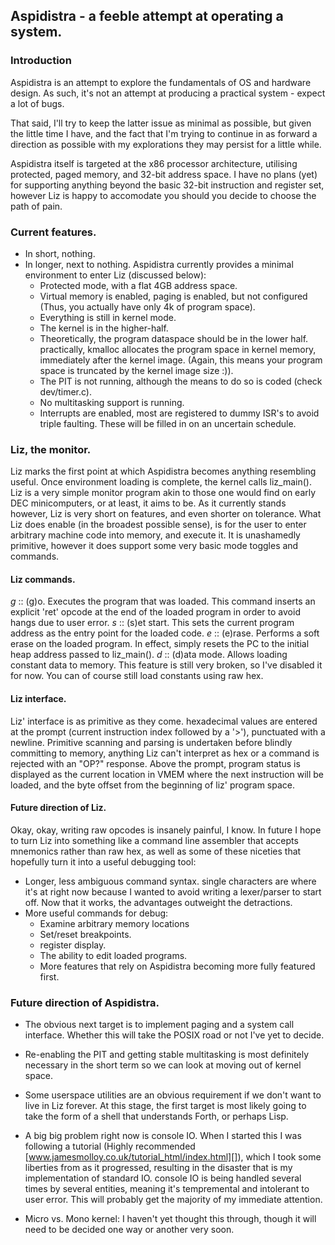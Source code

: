 ## Aspidistra - a feeble attempt at operating a system.

### Introduction
Aspidistra is an attempt to explore the fundamentals of OS and hardware design.
As such, it's not an attempt at producing a practical system - expect a lot of bugs.

That said, I'll try to keep the latter issue as minimal as possible, but given the little time I
have, and the fact that I'm trying to continue in as forward a direction as possible with my explorations
they may persist for a little while.

Aspidistra itself is targeted at the x86 processor architecture, utilising protected, paged memory, and 32-bit
address space. I have no plans (yet) for supporting anything beyond the basic 32-bit instruction and register set, however
Liz is happy to accomodate you should you decide to choose the path of pain. 

### Current features.

- In short, nothing. 
- In longer, next to nothing. Aspidistra currently provides a minimal environment to enter Liz (discussed below): 
  - Protected mode, with a flat 4GB address space.
  - Virtual memory is enabled, paging is enabled, but not configured (Thus, you actually have only 4k of program space).
  - Everything is still in kernel mode.
  - The kernel is in the higher-half.
  - Theoretically, the program dataspace should be in the lower half. practically, kmalloc allocates the program space in kernel
    memory, immediately after the kernel image. (Again, this means your program space is truncated by the kernel image size :)).
  - The PIT is not running, although the means to do so is coded (check dev/timer.c). 
  - No multitasking support is running. 
  - Interrupts are enabled, most are registered to dummy ISR's to avoid triple faulting. These will be filled in on an uncertain schedule.

### Liz, the monitor.
Liz marks the first point at which Aspidistra becomes anything resembling useful. Once environment loading is complete, the 
kernel calls liz_main(). Liz is a very simple monitor program akin to those one would find on early DEC minicomputers, or at least, it aims to be. 
As it currently stands however, Liz is very short on features, and even shorter on tolerance. What Liz does enable (in the broadest possible sense), is for the user to enter arbitrary machine code into memory, and execute it. It is unashamedly primitive, however it does support some very basic mode toggles and commands.

#### Liz commands.
*g* :: (g)o. Executes the program that was loaded. This command inserts an explicit 'ret' opcode at the end of the loaded program in order to avoid hangs due to user error. 
*s* :: (s)et start. This sets the current program address as the entry point for the loaded code.
*e* :: (e)rase. Performs a soft erase on the loaded program. In effect, simply resets the PC to the initial heap address passed to liz_main().
*d* :: (d)ata mode. Allows loading constant data to memory. This feature is still very broken, so I've disabled it for now.
            You can of course still load constants using raw hex.

#### Liz interface.
Liz' interface is as primitive as they come. hexadecimal values are entered at the prompt (current instruction index followed by a '>'), punctuated with a newline.
Primitive scanning and parsing is undertaken before blindly committing to memory, anything Liz can't interpret as hex or a command is rejected with an "OP?" response. Above the prompt, program status is displayed as the current location in VMEM where the next instruction will be loaded, and the byte offset from the beginning of liz' program space.

#### Future direction of Liz.
Okay, okay, writing raw opcodes is insanely painful, I know. In future I hope to turn Liz into something like a command line assembler that accepts mnemonics rather than raw hex, as well as some of these niceties that hopefully turn it into a useful debugging tool:
- Longer, less ambiguous command syntax. single characters are where it's at right now because I wanted to avoid writing a lexer/parser to start off. Now that it works, the advantages outweight the detractions.
- More useful commands for debug:
  - Examine arbitrary memory locations
  - Set/reset breakpoints.
  - register display.
  - The ability to edit loaded programs.
  - More features that rely on Aspidistra becoming more fully featured first.

### Future direction of Aspidistra.
- The obvious next target is to implement paging and a system call interface. Whether this will take the POSIX road or not I've yet to decide.
- Re-enabling the PIT and getting stable multitasking is most definitely necessary in the short term so we can look at moving out of kernel space.
- Some userspace utilities are an obvious requirement if we don't want to live in Liz forever. At this stage, the first target is most likely going to take the form of a shell that understands Forth, or perhaps Lisp. 
- A big big problem right now is console IO. When I started this I was following a tutorial (Highly recommended [www.jamesmolloy.co.uk/tutorial_html/index.html][]), which I took some liberties from as it progressed, resulting in the disaster that is my implementation of standard IO. console IO is being handled several times by several entities, meaning it's tempremental and intolerant to user error. This will probably get the majority of my immediate attention. 

- Micro vs. Mono kernel: I haven't yet thought this through, though it will need to be decided one way or another very soon.